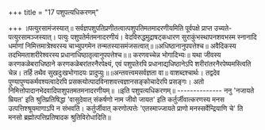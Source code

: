 +++
title = "17 पशुपत्यधिकरणम्"

+++
॥पत्युरसामंजस्यात्॥ सर्वज्ञपशुपतिप्रणीतत्वात्पशुपतिमतमादरणीयमिति पूर्वपक्षे प्राप्त उच्यते- पत्युरसामञ्जस्यात्। पत्युः पशुपतेर्मतमनादरणीयं। वेदविरुद्धमुद्राषट्कधारण सुराकुंभस्थापनशवभस्म स्नानादि धर्माणां निमित्तमात्रेश्वरस्य चाभ्युपगमेन तन्मतस्यासमंजसत्वात्॥॥अधिष्ठानानुपपत्तेश्च॥ अवैदिकस्य तदभिमताशरीरेश्वरस्य प्रधानाधिष्ठातृत्वानुपपत्तेश्च॥॥ करणवच्चेन्न भोगादिभ्यः॥ यथा जीवस्य करणकळेबराधिष्ठाने करणकळेबरांतरनैरपेक्ष्यं, एवं पशुपतेरपि प्रधानाद्यधिष्ठानेऽपि शरीरांतरनैरपेष्यमस्त्विति चेन्न। तर्हि तथैव सुखदुःखभोगादयः प्रादुप्युः॥॥अन्तवत्त्वमसर्वज्ञता वा॥ वाशब्दश्चार्थः। तद्वदेव पुण्यापुण्यकर्मवश्यत्वादेरपि प्रसक्त्योत्पादविनाशवत्त्वज्ञानसङ्कोचादेरपि प्रसङ्गः। अतो निमित्तोपादानभेदवादिपाशुपतमतमनादरणीयम्॥ ॥इति पशुपत्यधिकरणम्॥ -------------- ननु 'नजायते म्रियत' इति श्रुतिप्रतिषिद्धा 'वासुदेवात् संकर्षणो नाम जीवो जायत' इति कर्तुर्जीवात्करणस्य मनस उत्पत्तिश्श्रूयमाणाऽपि न संभवति। कर्तुर्जीवात् करणोत्पत्तेः 'एतस्माज्जायते प्राणो मनस्सर्वेन्द्रियाणि चे' ति मनसो ब्रह्मोत्पत्तिप्रतिषादक श्रुतिविरोधादिति॥